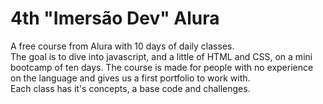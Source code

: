 # 4th "Imersão Dev" Alura
A free course from Alura with 10 days of daily classes.  
The goal is to dive into javascript, and a little of HTML and CSS, on a mini bootcamp of ten days. The course is made for people with no experience on the language and gives us a first portfolio to work with.  
Each class has it's concepts, a base code and challenges.